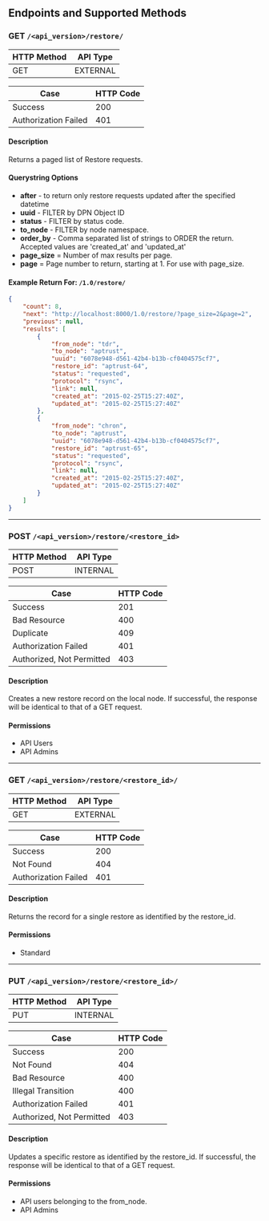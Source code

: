 ## Endpoints and Supported Methods

### GET `/<api_version>/restore/`

|HTTP Method|API Type|
|--------|-----------|
|GET|EXTERNAL|

|Case|HTTP Code|
|----|---------|
|Success|200|
|Authorization Failed|401|

#### Description

Returns a paged list of Restore requests.

#### Querystring Options

* **after** - to return only restore requests updated after the specified datetime
* **uuid** - FILTER by DPN Object ID
* **status** - FILTER by status code.
* **to_node** - FILTER by node namespace.
* **order_by** - Comma separated list of strings to ORDER the return.  Accepted values are 'created_at' and 'updated_at'
* **page_size** = Number of max results per page.
* **page** = Page number to return, starting at 1.  For use with page_size.

#### Example Return For: `/1.0/restore/`

```json
{
    "count": 8,
    "next": "http://localhost:8000/1.0/restore/?page_size=2&page=2",
    "previous": null,
    "results": [
        {
            "from_node": "tdr",
            "to_node": "aptrust",
            "uuid": "6078e948-d561-42b4-b13b-cf0404575cf7",
            "restore_id": "aptrust-64",
            "status": "requested",
            "protocol": "rsync",
            "link": null,
            "created_at": "2015-02-25T15:27:40Z",
            "updated_at": "2015-02-25T15:27:40Z"
        },
        {
            "from_node": "chron",
            "to_node": "aptrust",
            "uuid": "6078e948-d561-42b4-b13b-cf0404575cf7",
            "restore_id": "aptrust-65",
            "status": "requested",
            "protocol": "rsync",
            "link": null,
            "created_at": "2015-02-25T15:27:40Z",
            "updated_at": "2015-02-25T15:27:40Z"
        }
    ]
}
```

---
### POST `/<api_version>/restore/<restore_id>`

|HTTP Method|API Type|
|--------|-----------|
|POST|INTERNAL|

|Case|HTTP Code|
|----|---------|
|Success|201|
|Bad Resource|400|
|Duplicate|409|
|Authorization Failed|401|
|Authorized, Not Permitted|403|

#### Description

Creates a new restore record on the local node.
If successful, the response will be identical to that of a GET request.

#### Permissions
* API Users
* API Admins

---
### GET `/<api_version>/restore/<restore_id>/`

|HTTP Method|API Type|
|--------|-----------|
|GET|EXTERNAL|

|Case|HTTP Code|
|----|---------|
|Success|200|
|Not Found|404|
|Authorization Failed|401|

#### Description

Returns the record for a single restore as identified by the restore_id.

#### Permissions
* Standard

---
### PUT `/<api_version>/restore/<restore_id>/`

|HTTP Method|API Type|
|--------|-----------|
|PUT|INTERNAL|

|Case|HTTP Code|
|----|---------|
|Success|200|
|Not Found|404|
|Bad Resource|400|
|Illegal Transition|400|
|Authorization Failed|401|
|Authorized, Not Permitted|403|

#### Description

Updates a specific restore as identified by the restore_id.
If successful, the response will be identical to that of a GET request.

#### Permissions
* API users belonging to the from_node.
* API Admins
